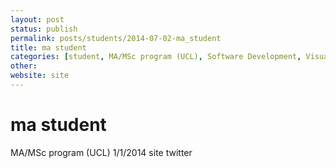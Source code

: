 ```yaml
---
layout: post
status: publish
permalink: posts/students/2014-07-02-ma_student
title: ma student
categories: [student, MA/MSc program (UCL), Software Development, Visualizations]
other: 
website: site
---
```

# ma student

  MA/MSc program (UCL)
  1/1/2014
  site
  twitter

  